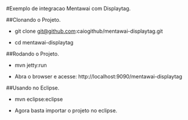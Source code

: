 #Exemplo de integracao Mentawai com Displaytag.

##Clonando o Projeto.

+ git clone git@github.com:caiogithub/mentawai-displaytag.git

+ cd mentawai-displaytag

##Rodando o Projeto.

+ mvn jetty:run

+ Abra o browser e acesse: http://localhost:9090/mentawai-displaytag

##Usando no Eclipse.

+ mvn eclipse:eclipse

+ Agora basta importar o projeto no eclipse.